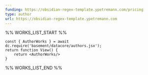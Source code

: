 ```yaml
---
funding: https://obsidian-regex-template.ypetremann.com/pricing
type: author
url: https://obsidian-regex-template.ypetremann.com
---
```



%% WORKS_LIST_START %%

```datacorejsx
const { AuthorWorks } = await dc.require('basement/datacore/authors.jsx');
return function View() {
    return <AuthorWorks/>
}
```
%% WORKS_LIST_END %%